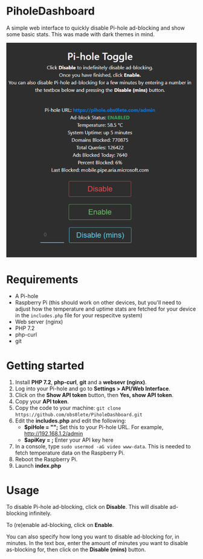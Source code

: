 # PiholeDashboard
A simple web interface to quickly disable Pi-hole ad-blocking and show some basic stats. This was made with dark themes in mind.

![image description](https://raw.githubusercontent.com/obs0lete/PiholeDashboard/master/images/screenshot.png)

# Requirements
- A Pi-hole
- Raspberry Pi (this should work on other devices, but you'll need to adjust how the temperature and uptime stats are fetched for your device in the `includes.php` file for your respecitve system)
- Web server (nginx)
- PHP 7.2
- php-curl
- git

# Getting started
1. Install **PHP 7.2**, **php-curl**, **git** and a **websevr (nginx)**.
2. Log into your Pi-hole and go to **Settings > API/Web Interface**.
3. Click on the **Show API token** button, then **Yes, show API token**.
4. Copy your **API token**.
5. Copy the code to your machine: `git clone https://github.com/obs0lete/PiholeDashboard.git`
6. Edit the **includes.php** and edit the following:
    - **$piHole = "";** Set this to your Pi-hole URL. For example, http://192.168.1.2/admin
    - **$apiKey = ;** Enter your API key here
7. In a console, type `sudo usermod -aG video www-data`. This is needed to fetch temperature data on the Raspberry Pi.
8. Reboot the Raspberry Pi.
9. Launch **index.php**

# Usage
To disable Pi-hole ad-blocking, click on **Disable**. This will disable ad-blocking infinitely.

To (re)enable ad-blocking, click on **Enable**.

You can also specify how long you want to disable ad-blocking for, in minutes. In the text box, enter the amount of minutes you want to disable as-blocking for, then click on the **Disable (mins)** button.